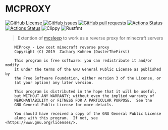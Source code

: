 # MCPROXY
[![GitHub License](https://img.shields.io/github/license/dusterthefirst/mcproxy?logo=gnu)](https://github.com/DusterTheFirst/mcproxy/blob/master/LICENSE.md)
[![GitHub issues](https://img.shields.io/github/issues/dusterthefirst/mcproxy?logo=github)](https://github.com/DusterTheFirst/mcproxy/issues)
[![GitHub pull requests](https://img.shields.io/github/issues-pr/dusterthefirst/mcproxy?logo=github)](https://github.com/DusterTheFirst/mcproxy/pulls)
[![Actions Status](https://github.com/DusterTheFirst/mcproxy/workflows/Test/badge.svg)](https://github.com/DusterTheFirst/mcproxy/actions)
[![Actions Status](https://github.com/DusterTheFirst/mcproxy/workflows/Deploy/badge.svg)](https://github.com/DusterTheFirst/mcproxy/actions)
![Clippy](https://img.shields.io/badge/linter-clippy-informational?logo=rust)
![Rustfmt](https://img.shields.io/badge/code%20style-rustfmt-informational?logo=rust)

> Extention of [mcsleep](https://github.com/DusterTheFirst/MGMT/tree/master/mcsleep) to work as a reverse proxy for minecraft servers


        MCProxy - Low cost minecraft reverse proxy
        Copyright (C) 2019  Zachary Kohnen (DusterTheFirst)

        This program is free software: you can redistribute it and/or modify
        it under the terms of the GNU General Public License as published by
        the Free Software Foundation, either version 3 of the License, or
        (at your option) any later version.

        This program is distributed in the hope that it will be useful,
        but WITHOUT ANY WARRANTY; without even the implied warranty of
        MERCHANTABILITY or FITNESS FOR A PARTICULAR PURPOSE.  See the
        GNU General Public License for more details.

        You should have received a copy of the GNU General Public License
        along with this program.  If not, see <https://www.gnu.org/licenses/>.